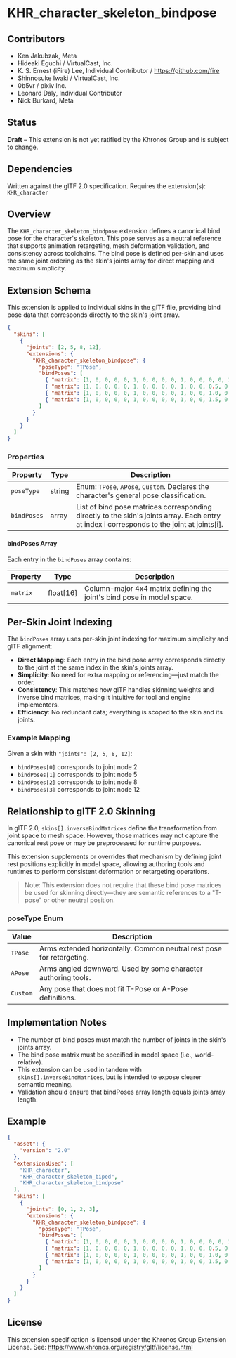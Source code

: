 # KHR_character_skeleton_bindpose

## Contributors

- Ken Jakubzak, Meta
- Hideaki Eguchi / VirtualCast, Inc.
- K. S. Ernest (iFire) Lee, Individual Contributor / https://github.com/fire
- Shinnosuke Iwaki / VirtualCast, Inc.
- 0b5vr / pixiv Inc.
- Leonard Daly, Individual Contributor
- Nick Burkard, Meta

## Status

**Draft** – This extension is not yet ratified by the Khronos Group and is subject to change.

## Dependencies

Written against the glTF 2.0 specification.
Requires the extension(s):  `KHR_character`

## Overview

The `KHR_character_skeleton_bindpose` extension defines a canonical bind pose for the character's skeleton. This pose serves as a neutral reference that supports animation retargeting, mesh deformation validation, and consistency across toolchains. The bind pose is defined per-skin and uses the same joint ordering as the skin's joints array for direct mapping and maximum simplicity.

## Extension Schema

This extension is applied to individual skins in the glTF file, providing bind pose data that corresponds directly to the skin's joint array.

```json
{
  "skins": [
    {
      "joints": [2, 5, 8, 12],
      "extensions": {
        "KHR_character_skeleton_bindpose": {
          "poseType": "TPose",
          "bindPoses": [
            { "matrix": [1, 0, 0, 0, 0, 1, 0, 0, 0, 0, 1, 0, 0, 0, 0, 1] },
            { "matrix": [1, 0, 0, 0, 0, 1, 0, 0, 0, 0, 1, 0, 0, 0.5, 0, 1] },
            { "matrix": [1, 0, 0, 0, 0, 1, 0, 0, 0, 0, 1, 0, 0, 1.0, 0, 1] },
            { "matrix": [1, 0, 0, 0, 0, 1, 0, 0, 0, 0, 1, 0, 0, 1.5, 0, 1] }
          ]
        }
      }
    }
  ]
}
```

### Properties

| Property | Type | Description |
| -------- | ---- | ----------- |
| `poseType` | string | Enum: `TPose`, `APose`, `Custom`. Declares the character's general pose classification. |
| `bindPoses` | array | List of bind pose matrices corresponding directly to the skin's joints array. Each entry at index i corresponds to the joint at joints[i]. |

#### bindPoses Array

Each entry in the `bindPoses` array contains:

| Property | Type | Description |
| -------- | ---- | ----------- |
| `matrix` | float[16] | Column-major 4x4 matrix defining the joint's bind pose in model space. |

## Per-Skin Joint Indexing

The `bindPoses` array uses per-skin joint indexing for maximum simplicity and glTF alignment:

- **Direct Mapping**: Each entry in the bind pose array corresponds directly to the joint at the same index in the skin's joints array.
- **Simplicity**: No need for extra mapping or referencing—just match the order.
- **Consistency**: This matches how glTF handles skinning weights and inverse bind matrices, making it intuitive for tool and engine implementers.
- **Efficiency**: No redundant data; everything is scoped to the skin and its joints.

### Example Mapping

Given a skin with `"joints": [2, 5, 8, 12]`:
- `bindPoses[0]` corresponds to joint node 2
- `bindPoses[1]` corresponds to joint node 5
- `bindPoses[2]` corresponds to joint node 8
- `bindPoses[3]` corresponds to joint node 12

## Relationship to glTF 2.0 Skinning

In glTF 2.0, `skins[].inverseBindMatrices` define the transformation from joint space to mesh space. However, those matrices may not capture the canonical rest pose or may be preprocessed for runtime purposes.

This extension supplements or overrides that mechanism by defining joint rest positions explicitly in model space, allowing authoring tools and runtimes to perform consistent deformation or retargeting operations.

> Note: This extension does not require that these bind pose matrices be used for skinning directly—they are semantic references to a "T-pose" or other neutral position.

### poseType Enum

| Value    | Description                                                           |
| -------- | --------------------------------------------------------------------- |
| `TPose`  | Arms extended horizontally. Common neutral rest pose for retargeting. |
| `APose`  | Arms angled downward. Used by some character authoring tools.         |
| `Custom` | Any pose that does not fit T-Pose or A-Pose definitions.              |

## Implementation Notes

- The number of bind poses must match the number of joints in the skin's joints array.
- The bind pose matrix must be specified in model space (i.e., world-relative).
- This extension can be used in tandem with `skins[].inverseBindMatrices`, but is intended to expose clearer semantic meaning.
- Validation should ensure that bindPoses array length equals joints array length.

## Example

```json
{
  "asset": {
    "version": "2.0"
  },
  "extensionsUsed": [
    "KHR_character",
    "KHR_character_skeleton_biped",
    "KHR_character_skeleton_bindpose"
  ],
  "skins": [
    {
      "joints": [0, 1, 2, 3],
      "extensions": {
        "KHR_character_skeleton_bindpose": {
          "poseType": "TPose",
          "bindPoses": [
            { "matrix": [1, 0, 0, 0, 0, 1, 0, 0, 0, 0, 1, 0, 0, 0, 0, 1] },
            { "matrix": [1, 0, 0, 0, 0, 1, 0, 0, 0, 0, 1, 0, 0, 0.5, 0, 1] },
            { "matrix": [1, 0, 0, 0, 0, 1, 0, 0, 0, 0, 1, 0, 0, 1.0, 0, 1] },
            { "matrix": [1, 0, 0, 0, 0, 1, 0, 0, 0, 0, 1, 0, 0, 1.5, 0, 1] }
          ]
        }
      }
    }
  ]
}
```

## License

This extension specification is licensed under the Khronos Group Extension License.
See: https://www.khronos.org/registry/gltf/license.html

